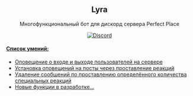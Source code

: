 <h2 align="center">
    Lyra
</h2>
<p align="center">
    Многофункциональный бот для дискорд сервера Perfect Place
</p>
<p align="center">
    <a href="https://discord.gg/wGPRmEcQ6s">
        <img src="https://img.shields.io/discord/736277452481101954?color=5865F2&label=Discord&logoColor=5805F4&style=for-the-badge" alt="Discord">
</p>


#### Список умений:

* Оповещение о входе и выходе пользователей на сервере
* Установка оповещений на посты через проставление реакций
* Удаление сообщений по проставлению определённого количества специальных реакций
* Новые функции в разработке...